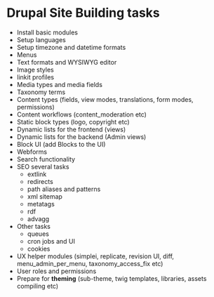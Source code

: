 # Drupal Site Building tasks

- Install basic modules
- Setup languages
- Setup timezone and datetime formats
- Menus
- Text formats and WYSIWYG editor
- Image styles
- linkit profiles
- Media types and media fields
- Taxonomy terms
- Content types (fields, view modes, translations, form modes, permissions)
- Content workflows (content_moderation etc)
- Static block types (logo, copyright etc)
- Dynamic lists for the frontend (views)
- Dynamic lists for the backend (Admin views)
- Block UI (add Blocks to the UI)
- Webforms
- Search functionality
- SEO several tasks
  - extlink
  - redirects
  - path aliases and patterns
  - xml sitemap
  - metatags
  - rdf
  - advagg
- Other tasks
  - queues
  - cron jobs and UI
  - cookies
- UX helper modules (simplei, replicate, revision UI, diff, menu_admin_per_menu, taxonomy_access_fix etc)
- User roles and permissions
- Prepare for **theming** (sub-theme, twig templates, libraries, assets compiling etc)
